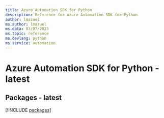 ```yaml
---
title: Azure Automation SDK for Python
description: Reference for Azure Automation SDK for Python
author: lmazuel
ms.author: lmazuel
ms.data: 03/07/2023
ms.topic: reference
ms.devlang: python
ms.service: automation
---
```

# Azure Automation SDK for Python - latest
## Packages - latest
[!INCLUDE [packages](automation-index.md)]